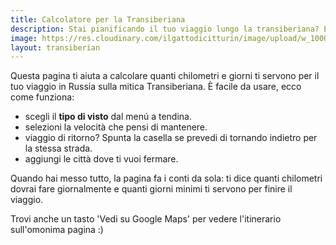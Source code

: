 ```yaml
---
title: Calcolatore per la Transiberiana
description: Stai pianificando il tuo viaggio lungo la transiberiana? Ecco il calcolatore definitivo per calcolare i chilometri e tempi!
image: https://res.cloudinary.com/ilgattodicitturin/image/upload/w_1000/f_webp,q_auto:good,w_800,c_scale,dpr_auto/v1727247897/Articoli/Russia/Mosca/mosca-san-basilico_h5kt2c.jpg
layout: transiberian
---
```


Questa pagina ti aiuta a calcolare quanti chilometri e giorni ti servono per il tuo viaggio in Russia sulla mitica Transiberiana. È facile da usare, ecco come funziona:

- scegli il **tipo di visto** dal menú a tendina.
- selezioni la velocità che pensi di mantenere.
- viaggio di ritorno? Spunta la casella se prevedi di tornando indietro per la stessa strada.
- aggiungi le città dove ti vuoi fermare.
  
Quando hai messo tutto, la pagina fa i conti da sola: ti dice quanti chilometri dovrai fare giornalmente e quanti giorni minimi ti servono per finire il viaggio. 

Trovi anche un tasto 'Vedi su Google Maps' per vedere l'itinerario sull'omonima pagina :)

<!-- section break -->


